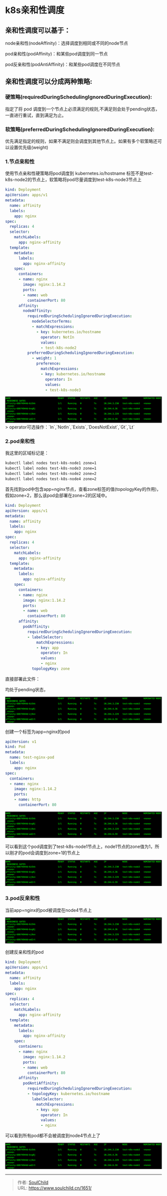 # k8s亲和性调度

<!--more-->
## 亲和性调度可以基于：

node亲和性(nodeAffinity)：选择调度到相同或不同的node节点

pod亲和性(podAffinity)：和某些pod调度到同一节点

pod反亲和性(podAntiAffinity)：和某些pod调度在不同节点



## 亲和性调度可以分成两种策略:

### 硬策略(requiredDuringSchedulingIgnoredDuringExecution):

指定了将 pod 调度到一个节点上必须满足的规则,不满足则会处于pending状态，一直进行重试，直到满足为止。


### 软策略(preferredDuringSchedulingIgnoredDuringExecution):

优先满足指定的规则，如果不满足则会调度到其他节点上。如果有多个软策略还可以设置优先级(weight)


### 1.节点亲和性
使用节点亲和性硬策略将pod调度到 kubernetes.io/hostname 标签不是test-k8s-node2的节点上，软策略将pod尽量调度到test-k8s-node3节点上
```yaml
kind: Deployment
apiVersion: apps/v1
metadata:
  name: affinity
  labels:
    app: nginx
spec:
  replicas: 4
  selector:
    matchLabels:
      app: nginx-affinity
  template:
    metadata:
      labels:
        app: nginx-affinity
    spec:
      containers:
      - name: nginx
        image: nginx:1.14.2
        ports:
        - name: web
          containerPort: 80
      affinity:
        nodeAffinity:
          requiredDuringSchedulingIgnoredDuringExecution:
            nodeSelectorTerms:
            - matchExpressions:
              - key: kubernetes.io/hostname
                operator: NotIn
                values:
                - test-k8s-node2
          preferredDuringSchedulingIgnoredDuringExecution:
            - weight: 1 
              preference: 
                matchExpressions:
                - key: kubernetes.io/hostname
                  operator: In
                  values:
                  - test-k8s-node3
```

<img src="images/619f169b3bd0f561fd01cfaa9b316b83.png" />
> operator可选操作：`In`,`NotIn`,`Exists`,`DoesNotExist`,`Gt`,`Lt`

### 2.pod亲和性
我这里的区域标记是：
```bash
kubectl label nodes test-k8s-node1 zone=1
kubectl label nodes test-k8s-node3 zone=1
kubectl label nodes test-k8s-node2 zone=2
kubectl label nodes test-k8s-node4 zone=2
```

首先找到pod中包含app=nginx节点，查看zone标签的值(topologyKey的作用)，假如zone=2，那么该pod会部署在zone=2的区域中。
```yaml
kind: Deployment
apiVersion: apps/v1
metadata:
  name: affinity
  labels:
    app: nginx
spec:
  replicas: 4
  selector:
    matchLabels:
      app: nginx-affinity
  template:
    metadata:
      labels:
        app: nginx-affinity
    spec:
      containers:
      - name: nginx
        image: nginx:1.14.2
        ports:
        - name: web
          containerPort: 80
      affinity:
        podAffinity:
          requiredDuringSchedulingIgnoredDuringExecution:
          - labelSelector:
              matchExpressions:
              - key: app
                operator: In
                values:
                - nginx
            topologyKey: zone
```
直接部署此文件：

均处于pending状态，

<img src="images/619f169b3bd0f561fd01cfaa9b316b83.png" />

创建一个标签为app=nginx的pod
```yaml
apiVersion: v1
kind: Pod
metadata:
  name: test-nginx-pod
  labels:
    app: nginx
spec:
  containers:
  - name: nginx
    image: nginx:1.14.2
    ports:
    - name: http
      containerPort: 80
```
<img src="images/619f169b3bd0f561fd01cfaa9b316b83.png" />

可以看到这个pod调度到了test-k8s-node1节点上，node1节点的zone值为1，所以刚才的pod会调度到zone=1的节点上

<img src="images/619f169b3bd0f561fd01cfaa9b316b83.png" />



### 3.pod反亲和性

当前app=nginx的pod被调度在node4节点上

<img src="images/619f169b3bd0f561fd01cfaa9b316b83.png" />

创建反亲和性的pod
```yaml
kind: Deployment
apiVersion: apps/v1
metadata:
  name: affinity
  labels:
    app: nginx
spec:
  replicas: 4
  selector:
    matchLabels:
      app: nginx-affinity
  template:
    metadata:
      labels:
        app: nginx-affinity
    spec:
      containers:
      - name: nginx
        image: nginx:1.14.2
        ports:
        - name: web
          containerPort: 80
      affinity:
        podAntiAffinity:
          requiredDuringSchedulingIgnoredDuringExecution:
          - topologyKey: kubernetes.io/hostname
            labelSelector:
              matchExpressions:
              - key: app
                operator: In
                values:
                - nginx
```
可以看到所有pod都不会被调度到node4节点上了

<img src="images/619f169b3bd0f561fd01cfaa9b316b83.png" />




---

> 作者: [SoulChild](https://www.soulchild.cn)  
> URL: https://www.soulchild.cn/1651/  

